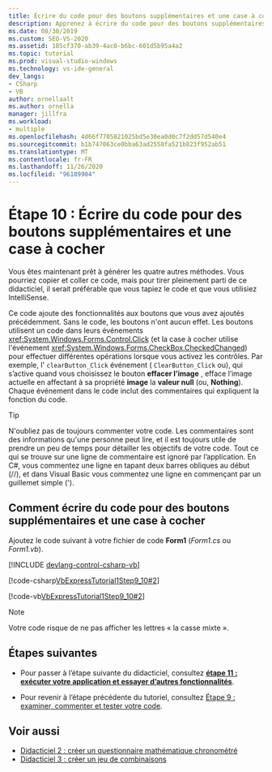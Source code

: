 ```yaml
---
title: Écrire du code pour des boutons supplémentaires et une case à cocher
description: Apprenez à écrire du code pour des boutons supplémentaires et une zone Cheeck dans le didacticiel créer une visionneuse d’images.
ms.date: 08/30/2019
ms.custom: SEO-VS-2020
ms.assetid: 185cf370-ab39-4ac0-b6bc-601d5b95a4a2
ms.topic: tutorial
ms.prod: visual-studio-windows
ms.technology: vs-ide-general
dev_langs:
- CSharp
- VB
author: ornellaalt
ms.author: ornella
manager: jillfra
ms.workload:
- multiple
ms.openlocfilehash: 4d66f7705821025bd5e30ea0d0c7f2dd57d540e4
ms.sourcegitcommit: b1b747063ce0bba63ad2558fa521b823f952ab51
ms.translationtype: MT
ms.contentlocale: fr-FR
ms.lasthandoff: 11/26/2020
ms.locfileid: "96189904"
---
```

# <a name="step-10-write-code-for-additional-buttons-and-a-check-box"></a>Étape 10 : Écrire du code pour des boutons supplémentaires et une case à cocher

Vous êtes maintenant prêt à générer les quatre autres méthodes. Vous pourriez copier et coller ce code, mais pour tirer pleinement parti de ce didacticiel, il serait préférable que vous tapiez le code et que vous utilisiez IntelliSense.

Ce code ajoute des fonctionnalités aux boutons que vous avez ajoutés précédemment. Sans le code, les boutons n'ont aucun effet. Les boutons utilisent un code dans leurs événements <xref:System.Windows.Forms.Control.Click> (et la case à cocher utilise l'événement <xref:System.Windows.Forms.CheckBox.CheckedChanged>) pour effectuer différentes opérations lorsque vous activez les contrôles. Par exemple, l' `clearButton_Click` événement ( `ClearButton_Click` ou), qui s’active quand vous choisissez le bouton **effacer l’image** , efface l’image actuelle en affectant à sa propriété **image** la **valeur null** (ou, **Nothing**). Chaque événement dans le code inclut des commentaires qui expliquent la fonction du code.

> [!TIP]
> N'oubliez pas de toujours commenter votre code. Les commentaires sont des informations qu'une personne peut lire, et il est toujours utile de prendre un peu de temps pour détailler les objectifs de votre code. Tout ce qui se trouve sur une ligne de commentaire est ignoré par l’application. En C#, vous commentez une ligne en tapant deux barres obliques au début (//), et dans Visual Basic vous commentez une ligne en commençant par un guillemet simple (').

## <a name="how-to-write-code-for-additional-buttons-and-a-check-box"></a>Comment écrire du code pour des boutons supplémentaires et une case à cocher

Ajoutez le code suivant à votre fichier de code **Form1** (*Form1.cs* ou *Form1.vb*).

  [!INCLUDE [devlang-control-csharp-vb](./includes/devlang-control-csharp-vb.md)]

  [!code-csharp[VbExpressTutorial1Step9_10#2](../ide/codesnippet/CSharp/step-10-write-code-for-additional-buttons-and-a-check-box_1.cs)]

  [!code-vb[VbExpressTutorial1Step9_10#2](../ide/codesnippet/VisualBasic/step-10-write-code-for-additional-buttons-and-a-check-box_1.vb)]

> [!NOTE]
> Votre code risque de ne pas afficher les lettres « la casse mixte ».

## <a name="next-steps"></a>Étapes suivantes

* Pour passer à l’étape suivante du didacticiel, consultez **[étape 11 : exécuter votre application et essayer d’autres fonctionnalités](../ide/step-11-run-your-program-and-try-other-features.md)**.

* Pour revenir à l’étape précédente du tutoriel, consultez [Étape 9 : examiner, commenter et tester votre code](../ide/step-9-review-comment-and-test-your-code.md).

## <a name="see-also"></a>Voir aussi

* [Didacticiel 2 : créer un questionnaire mathématique chronométré](tutorial-2-create-a-timed-math-quiz.md)
* [Didacticiel 3 : créer un jeu de combinaisons](tutorial-3-create-a-matching-game.md)
